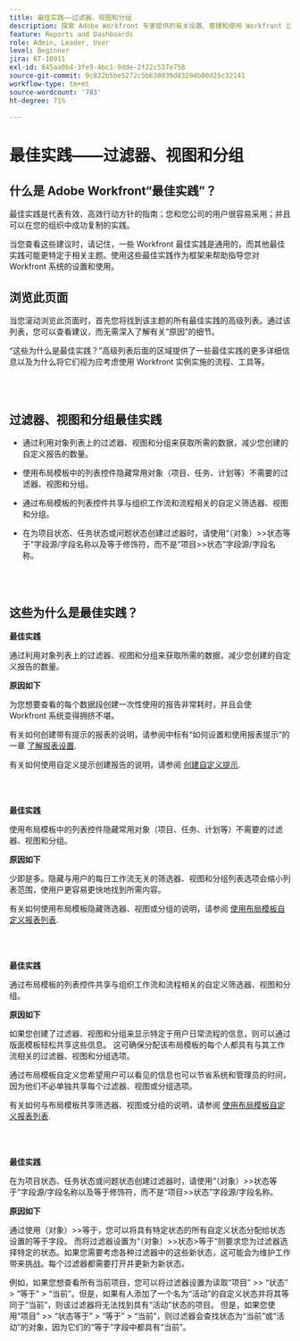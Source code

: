 ```yaml
---
title: 最佳实践——过滤器、视图和分组
description: 探索 Adobe Workfront 专家提供的有关设置、管理和使用 Workfront 过滤器、视图和分组的最佳实践建议。
feature: Reports and Dashboards
role: Admin, Leader, User
level: Beginner
jira: KT-10911
exl-id: 845aa0b4-3fe9-4bc1-9dde-2f22c537e758
source-git-commit: 0c822b5be5272c5b638039d83294b00d25c32141
workflow-type: tm+mt
source-wordcount: '783'
ht-degree: 71%

---
```


# 最佳实践——过滤器、视图和分组

## 什么是 Adobe Workfront“最佳实践”？

最佳实践是代表有效、高效行动方针的指南；您和您公司的用户很容易采用；并且可以在您的组织中成功复制的实践。

当您查看这些建议时，请记住，一些 Workfront 最佳实践是通用的，而其他最佳实践可能更特定于相关主题。使用这些最佳实践作为框架来帮助指导您对 Workfront 系统的设置和使用。

## 浏览此页面

当您滚动浏览此页面时，首先您将找到该主题的所有最佳实践的高级列表。通过该列表，您可以查看建议，而无需深入了解有关“原因”的细节。

“这些为什么是最佳实践？”高级列表后面的区域提供了一些最佳实践的更多详细信息以及为什么将它们视为应考虑使用 Workfront 实例实施的流程、工具等。

</br>
</br>

## 过滤器、视图和分组最佳实践

* 通过利用对象列表上的过滤器、视图和分组来获取所需的数据，减少您创建的自定义报告的数量。

* 使用布局模板中的列表控件隐藏常用对象（项目、任务、计划等）不需要的过滤器、视图和分组。

* 通过布局模板的列表控件共享与组织工作流和流程相关的自定义筛选器、视图和分组。

* 在为项目状态、任务状态或问题状态创建过滤器时，请使用“（对象）>>状态等于”字段源/字段名称以及等于修饰符，而不是“项目>>状态”字段源/字段名称。

</br>
</br>

## 这些为什么是最佳实践？

**最佳实践**

通过利用对象列表上的过滤器、视图和分组来获取所需的数据，减少您创建的自定义报告的数量。

**原因如下**

为您想要查看的每个数据段创建一次性使用的报告非常耗时，并且会使 Workfront 系统变得拥挤不堪。

有关如何创建带有提示的报表的说明，请参阅中标有“如何设置和使用报表提示”的一章 [了解报表设置](https://experienceleague.adobe.com/docs/workfront-learn/tutorials-workfront/reporting/basic-reporting/report-settings.html).

有关如何使用自定义提示创建报告的说明，请参阅 [创建自定义提示](https://experienceleague.adobe.com/docs/workfront-learn/tutorials-workfront/reporting/intermediate-reporting/custom-prompts.html).

</br>
</br>

**最佳实践**

使用布局模板中的列表控件隐藏常用对象（项目、任务、计划等）不需要的过滤器、视图和分组。

**原因如下**

少即是多。隐藏与用户的每日工作流无关的筛选器、视图和分组列表选项会缩小列表范围，使用户更容易更快地找到所需内容。

有关如何使用布局模板隐藏筛选器、视图或分组的说明，请参阅 [使用布局模板自定义报表列表](https://experienceleague.adobe.com/docs/workfront-learn/tutorials-workfront/administration-and-setup/layout-templates/customize-reporting-lists-with-layout-templates.html).

</br>
</br>

**最佳实践**

通过布局模板的列表控件共享与组织工作流和流程相关的自定义筛选器、视图和分组。

**原因如下**

如果您创建了过滤器、视图和分组来显示特定于用户日常流程的信息，则可以通过版面模板轻松共享这些信息。 这可确保分配该布局模板的每个人都具有与其工作流相关的过滤器、视图和分组选项。

通过布局模板自定义您希望用户可以看见的信息也可以节省系统和管理员的时间，因为他们不必单独共享每个过滤器、视图或分组选项。

有关如何与布局模板共享筛选器、视图或分组的说明，请参阅 [使用布局模板自定义报表列表](https://experienceleague.adobe.com/docs/workfront-learn/tutorials-workfront/administration-and-setup/layout-templates/customize-reporting-lists-with-layout-templates.html).

</br>
</br>

**最佳实践**

在为项目状态、任务状态或问题状态创建过滤器时，请使用“（对象）>>状态等于”字段源/字段名称以及等于修饰符，而不是“项目>>状态”字段源/字段名称。

**原因如下**

通过使用（对象）>>等于，您可以将具有特定状态的所有自定义状态分配给状态设置的等于字段。 而将过滤器设置为“（对象）>>状态>等于”则要求您为过滤器选择特定的状态。如果您需要考虑各种过滤器中的这些新状态，这可能会为维护工作带来挑战。每个过滤器都需要打开并更新为新状态。

例如，如果您想查看所有当前项目，您可以将过滤器设置为读取“项目” >> “状态” > “等于” > “当前”。但是，如果有人添加了一个名为“活动”的自定义状态并将其等同于“当前”，则该过滤器将无法找到具有“活动”状态的项目。 但是，如果您使用“项目” >> “状态等于” > “等于” > “当前”，则过滤器会查找状态为“当前”或“活动”的对象，因为它们的“等于”字段中都具有“当前”。
